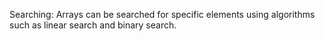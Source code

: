 Searching: Arrays can be searched for specific elements using algorithms such as linear search and binary search.
